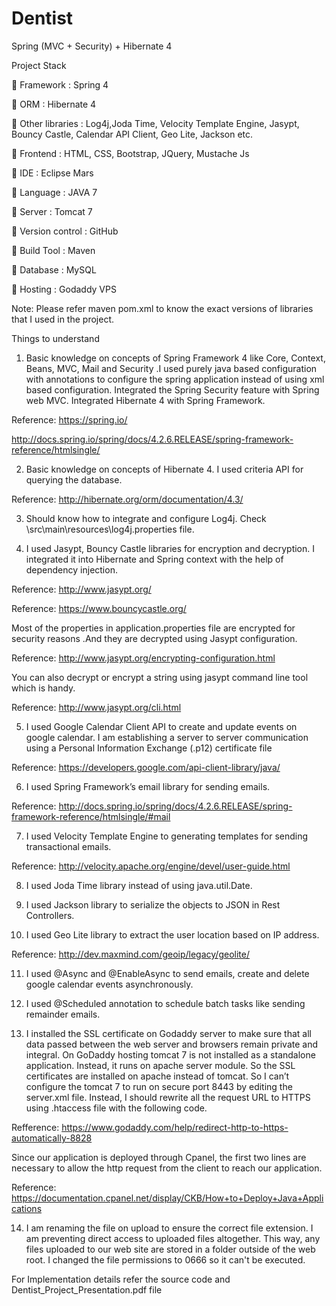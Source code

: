 # Dentist
Spring (MVC + Security) + Hibernate 4

Project Stack

	Framework            : Spring 4

	ORM                    : Hibernate 4

	Other libraries      : Log4j,Joda Time, Velocity Template Engine, Jasypt, Bouncy Castle, 
                                                Calendar API Client, Geo Lite, Jackson etc.
                                                
	Frontend             : HTML, CSS, Bootstrap, JQuery, Mustache Js

	IDE                  : Eclipse Mars

	Language             : JAVA 7

	Server               : Tomcat 7

	Version control      : GitHub

	Build Tool           : Maven

	Database             : MySQL

	Hosting              : Godaddy VPS

Note: Please refer maven pom.xml to know the exact versions of libraries that I used in the project.

Things to understand

1)	Basic knowledge on concepts of Spring Framework 4 like Core, Context, Beans, MVC, Mail and Security .I used purely java based configuration with annotations to configure the spring application instead of using xml based configuration. Integrated the Spring Security feature with Spring web MVC. Integrated Hibernate 4 with Spring Framework.

Reference: https://spring.io/

http://docs.spring.io/spring/docs/4.2.6.RELEASE/spring-framework-reference/htmlsingle/

2)	Basic knowledge on concepts of Hibernate 4. I used criteria API for querying the database.

Reference: http://hibernate.org/orm/documentation/4.3/

3)	Should know how to integrate and configure Log4j. Check \src\main\resources\log4j.properties file.

4)	I used Jasypt, Bouncy Castle libraries for encryption and decryption. I integrated it into Hibernate and Spring context with the help of dependency injection.

Reference: http://www.jasypt.org/

Reference: https://www.bouncycastle.org/

Most of the properties in application.properties file are encrypted for security reasons .And they are decrypted using Jasypt configuration.

Reference: http://www.jasypt.org/encrypting-configuration.html

You can also decrypt or encrypt a string using jasypt command line tool which is handy.

Reference: http://www.jasypt.org/cli.html

5)	I used Google Calendar Client API to create and update events on google calendar. I am establishing a server to server communication using a Personal Information Exchange (.p12) certificate file

Reference: https://developers.google.com/api-client-library/java/

6)	I used Spring Framework’s email library for sending emails.

Reference: http://docs.spring.io/spring/docs/4.2.6.RELEASE/spring-framework-reference/htmlsingle/#mail

7)	I used Velocity Template Engine to generating templates for sending transactional emails.

Reference: http://velocity.apache.org/engine/devel/user-guide.html

8)	I used Joda Time library instead of using java.util.Date.

9)	I used Jackson library to serialize the objects to JSON in Rest Controllers. 

10)	I used Geo Lite library to extract the user location based on IP address.

Reference: http://dev.maxmind.com/geoip/legacy/geolite/

11)	I used @Async and @EnableAsync to send emails, create and delete google calendar events asynchronously.

12)	I used @Scheduled annotation to schedule batch tasks like sending remainder emails.

13)	I installed the SSL certificate on Godaddy server to make sure that all data passed between the web server and browsers remain private and integral. On GoDaddy hosting tomcat 7 is not installed as a standalone application. Instead, it runs on apache server module. So the SSL certificates are installed on apache instead of tomcat. So I can’t configure the tomcat 7 to run on secure port 8443 by editing the server.xml file. Instead, I should rewrite all the request URL to HTTPS using .htaccess file with the following code.

Refference: https://www.godaddy.com/help/redirect-http-to-https-automatically-8828

Since our application is deployed through Cpanel, the first two lines are necessary to allow the http request from the client to reach our application.

Reference: https://documentation.cpanel.net/display/CKB/How+to+Deploy+Java+Applications


14)	I am renaming the file on upload to ensure the correct file extension. I am preventing direct access to uploaded files altogether. This way, any files uploaded to our web site are stored in a folder outside of the web root. I changed the file permissions to 0666 so it can't be executed. 

For Implementation details refer the source code and Dentist_Project_Presentation.pdf file


